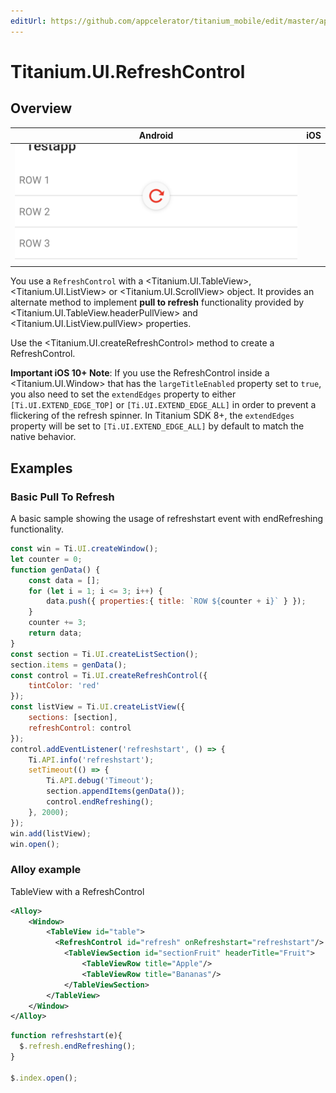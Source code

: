 ```yaml
---
editUrl: https://github.com/appcelerator/titanium_mobile/edit/master/apidoc/Titanium/UI/RefreshControl.yml
---
```

# Titanium.UI.RefreshControl

<TypeHeader/>

## Overview

| Android | iOS |
| ------- | --- |
| ![Android](./refreshcontrol_android.png) |  |

You use a `RefreshControl` with a <Titanium.UI.TableView>, <Titanium.UI.ListView> or <Titanium.UI.ScrollView> object.
It provides an alternate method to implement **pull to refresh** functionality provided by
<Titanium.UI.TableView.headerPullView> and <Titanium.UI.ListView.pullView> properties.

Use the <Titanium.UI.createRefreshControl> method to create a RefreshControl.

**Important iOS 10+ Note**: If you use the RefreshControl inside a <Titanium.UI.Window> that has the `largeTitleEnabled` property
set to `true`, you also need to set the `extendEdges` property to either `[Ti.UI.EXTEND_EDGE_TOP]` or `[Ti.UI.EXTEND_EDGE_ALL]`
in order to prevent a flickering of the refresh spinner. In Titanium SDK 8+, the `extendEdges` property will be set to `[Ti.UI.EXTEND_EDGE_ALL]`
by default to match the native behavior.

## Examples

### Basic Pull To Refresh

A basic sample showing the usage of refreshstart event with endRefreshing functionality.

``` js
const win = Ti.UI.createWindow();
let counter = 0;
function genData() {
    const data = [];
    for (let i = 1; i <= 3; i++) {
        data.push({ properties:{ title: `ROW ${counter + i}` } });
    }
    counter += 3;
    return data;
}
const section = Ti.UI.createListSection();
section.items = genData();
const control = Ti.UI.createRefreshControl({
    tintColor: 'red'
});
const listView = Ti.UI.createListView({
    sections: [section],
    refreshControl: control
});
control.addEventListener('refreshstart', () => {
    Ti.API.info('refreshstart');
    setTimeout(() => {
        Ti.API.debug('Timeout');
        section.appendItems(genData());
        control.endRefreshing();
    }, 2000);
});
win.add(listView);
win.open();
```

### Alloy example

TableView with a RefreshControl

``` xml
<Alloy>
    <Window>
        <TableView id="table">
          <RefreshControl id="refresh" onRefreshstart="refreshstart"/>
            <TableViewSection id="sectionFruit" headerTitle="Fruit">
                <TableViewRow title="Apple"/>
                <TableViewRow title="Bananas"/>
            </TableViewSection>
        </TableView>
    </Window>
</Alloy>
```

``` js
function refreshstart(e){
  $.refresh.endRefreshing();
}

$.index.open();
```

<ApiDocs/>
